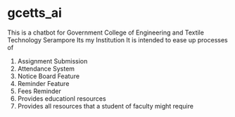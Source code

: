 # gcetts_ai
This is a chatbot for Government College of Engineering and Textile Technology Serampore
Its my Institution
It is intended to ease up processes of 
1. Assignment Submission
2. Attendance System
3. Notice Board Feature
4. Reminder Feature
5. Fees Reminder
6. Provides educationl resources
7. Provides all resources that a student of faculty might require 
